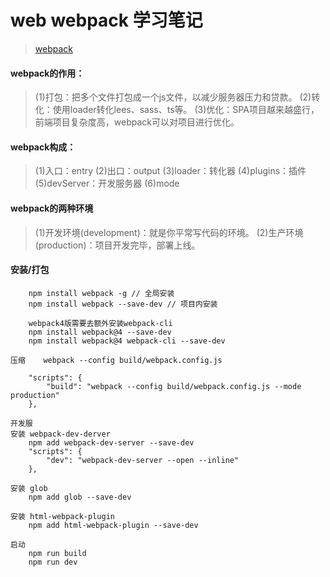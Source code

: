 # web webpack 学习笔记 

> [webpack](https://www.webpackjs.com/configuration/)

#### webpack的作用：
> (1)打包：把多个文件打包成一个js文件，以减少服务器压力和贷款。
> (2)转化：使用loader转化lees、sass、ts等。
> (3)优化：SPA项目越来越盛行，前端项目复杂度高，webpack可以对项目进行优化。

#### webpack构成：
> (1)入口：entry
> (2)出口：output
> (3)loader：转化器
> (4)plugins：插件
> (5)devServer：开发服务器
> (6)mode

#### webpack的两种环境
> (1)开发环境(development)：就是你平常写代码的环境。
> (2)生产环境(production)：项目开发完毕，部署上线。

#### 安装/打包
``` 
    npm install webpack -g // 全局安装
    npm install webpack --save-dev // 项目内安装

    webpack4版需要去额外安装webpack-cli
    npm install webpack@4 --save-dev
    npm install webpack@4 webpack-cli --save-dev
``` 

```
压缩    webpack --config build/webpack.config.js

    "scripts": {
        "build": "webpack --config build/webpack.config.js --mode production"
    },

开发服
安装 webpack-dev-derver 
    npm add webpack-dev-server --save-dev
    "scripts": {
        "dev": "webpack-dev-server --open --inline"
    },

安装 glob
    npm add glob --save-dev

安装 html-webpack-plugin
    npm add html-webpack-plugin --save-dev

启动
    npm run build
    npm run dev
```